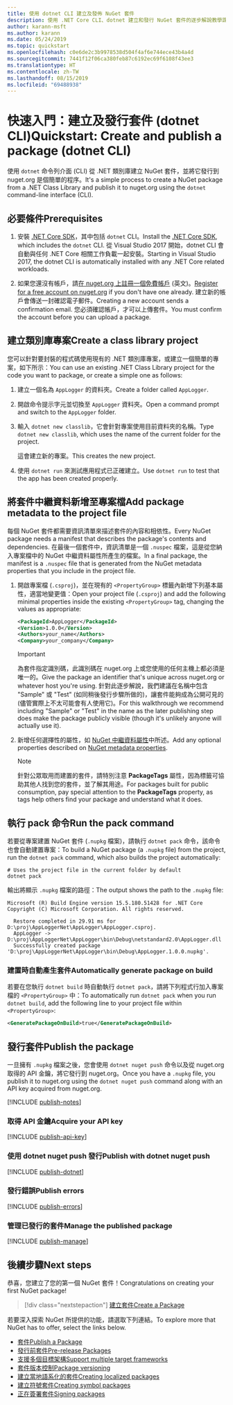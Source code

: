 ```yaml
---
title: 使用 dotnet CLI 建立及發佈 NuGet 套件
description: 使用 .NET Core CLI、dotnet 建立和發行 NuGet 套件的逐步解說教學課程。
author: karann-msft
ms.author: karann
ms.date: 05/24/2019
ms.topic: quickstart
ms.openlocfilehash: c0e6de2c3b9978538d504f4af6e744ece43b4a4d
ms.sourcegitcommit: 7441f12f06ca380feb87c6192ec69f6108f43ee3
ms.translationtype: HT
ms.contentlocale: zh-TW
ms.lasthandoff: 08/15/2019
ms.locfileid: "69488938"
---
```

# <a name="quickstart-create-and-publish-a-package-dotnet-cli"></a><span data-ttu-id="640c4-103">快速入門：建立及發行套件 (dotnet CLI)</span><span class="sxs-lookup"><span data-stu-id="640c4-103">Quickstart: Create and publish a package (dotnet CLI)</span></span>

<span data-ttu-id="640c4-104">使用 `dotnet` 命令列介面 (CLI) 從 .NET 類別庫建立 NuGet 套件，並將它發行到 nuget.org 是個簡單的程序。</span><span class="sxs-lookup"><span data-stu-id="640c4-104">It's a simple process to create a NuGet package from a .NET Class Library and publish it to nuget.org using the `dotnet` command-line interface (CLI).</span></span>

## <a name="prerequisites"></a><span data-ttu-id="640c4-105">必要條件</span><span class="sxs-lookup"><span data-stu-id="640c4-105">Prerequisites</span></span>

1. <span data-ttu-id="640c4-106">安裝 [.NET Core SDK](https://www.microsoft.com/net/download/)，其中包括 `dotnet` CLI。</span><span class="sxs-lookup"><span data-stu-id="640c4-106">Install the [.NET Core SDK](https://www.microsoft.com/net/download/), which includes the `dotnet` CLI.</span></span> <span data-ttu-id="640c4-107">從 Visual Studio 2017 開始，dotnet CLI 會自動與任何 .NET Core 相關工作負載一起安裝。</span><span class="sxs-lookup"><span data-stu-id="640c4-107">Starting in Visual Studio 2017, the dotnet CLI is automatically installed with any .NET Core related workloads.</span></span>

1. <span data-ttu-id="640c4-108">如果您還沒有帳戶，請[在 nuget.org 上註冊一個免費帳戶](https://www.nuget.org/users/account/LogOn?returnUrl=%2F) \(英文\)。</span><span class="sxs-lookup"><span data-stu-id="640c4-108">[Register for a free account on nuget.org](https://www.nuget.org/users/account/LogOn?returnUrl=%2F) if you don't have one already.</span></span> <span data-ttu-id="640c4-109">建立新的帳戶會傳送一封確認電子郵件。</span><span class="sxs-lookup"><span data-stu-id="640c4-109">Creating a new account sends a confirmation email.</span></span> <span data-ttu-id="640c4-110">您必須確認帳戶，才可以上傳套件。</span><span class="sxs-lookup"><span data-stu-id="640c4-110">You must confirm the account before you can upload a package.</span></span>

## <a name="create-a-class-library-project"></a><span data-ttu-id="640c4-111">建立類別庫專案</span><span class="sxs-lookup"><span data-stu-id="640c4-111">Create a class library project</span></span>

<span data-ttu-id="640c4-112">您可以針對要封裝的程式碼使用現有的 .NET 類別庫專案，或建立一個簡單的專案，如下所示：</span><span class="sxs-lookup"><span data-stu-id="640c4-112">You can use an existing .NET Class Library project for the code you want to package, or create a simple one as follows:</span></span>

1. <span data-ttu-id="640c4-113">建立一個名為 `AppLogger` 的資料夾。</span><span class="sxs-lookup"><span data-stu-id="640c4-113">Create a folder called `AppLogger`.</span></span>

1. <span data-ttu-id="640c4-114">開啟命令提示字元並切換至 `AppLogger` 資料夾。</span><span class="sxs-lookup"><span data-stu-id="640c4-114">Open a command prompt and switch to the `AppLogger` folder.</span></span>

1. <span data-ttu-id="640c4-115">輸入 `dotnet new classlib`，它會針對專案使用目前資料夾的名稱。</span><span class="sxs-lookup"><span data-stu-id="640c4-115">Type `dotnet new classlib`, which uses the name of the current folder for the project.</span></span>

   <span data-ttu-id="640c4-116">這會建立新的專案。</span><span class="sxs-lookup"><span data-stu-id="640c4-116">This creates the new project.</span></span>

1. <span data-ttu-id="640c4-117">使用 `dotnet run` 來測試應用程式已正確建立。</span><span class="sxs-lookup"><span data-stu-id="640c4-117">Use `dotnet run` to test that the app has been created properly.</span></span>

## <a name="add-package-metadata-to-the-project-file"></a><span data-ttu-id="640c4-118">將套件中繼資料新增至專案檔</span><span class="sxs-lookup"><span data-stu-id="640c4-118">Add package metadata to the project file</span></span>

<span data-ttu-id="640c4-119">每個 NuGet 套件都需要資訊清單來描述套件的內容和相依性。</span><span class="sxs-lookup"><span data-stu-id="640c4-119">Every NuGet package needs a manifest that describes the package's contents and dependencies.</span></span> <span data-ttu-id="640c4-120">在最後一個套件中，資訊清單是一個 `.nuspec` 檔案，這是從您納入專案檔中的 NuGet 中繼資料屬性所產生的檔案。</span><span class="sxs-lookup"><span data-stu-id="640c4-120">In a final package, the manifest is a `.nuspec` file that is generated from the NuGet metadata properties that you include in the project file.</span></span>

1. <span data-ttu-id="640c4-121">開啟專案檔 (`.csproj`)，並在現有的 `<PropertyGroup>` 標籤內新增下列基本屬性，適當地變更值：</span><span class="sxs-lookup"><span data-stu-id="640c4-121">Open your project file (`.csproj`) and add the following minimal properties inside the existing `<PropertyGroup>` tag, changing the values as appropriate:</span></span>

    ```xml
    <PackageId>AppLogger</PackageId>
    <Version>1.0.0</Version>
    <Authors>your_name</Authors>
    <Company>your_company</Company>
    ```

    > [!Important]
    > <span data-ttu-id="640c4-122">為套件指定識別碼，此識別碼在 nuget.org 上或您使用的任何主機上都必須是唯一的。</span><span class="sxs-lookup"><span data-stu-id="640c4-122">Give the package an identifier that's unique across nuget.org or whatever host you're using.</span></span> <span data-ttu-id="640c4-123">針對此逐步解說，我們建議在名稱中包含 "Sample" 或 "Test" (如同稍後發行步驟所做的)，讓套件能夠成為公開可見的 (儘管實際上不太可能會有人使用它)。</span><span class="sxs-lookup"><span data-stu-id="640c4-123">For this walkthrough we recommend including "Sample" or "Test" in the name as the later publishing step does make the package publicly visible (though it's unlikely anyone will actually use it).</span></span>

1. <span data-ttu-id="640c4-124">新增任何選擇性的屬性，如 [NuGet 中繼資料屬性](/dotnet/core/tools/csproj#nuget-metadata-properties)中所述。</span><span class="sxs-lookup"><span data-stu-id="640c4-124">Add any optional properties described on [NuGet metadata properties](/dotnet/core/tools/csproj#nuget-metadata-properties).</span></span>

    > [!Note]
    > <span data-ttu-id="640c4-125">針對公眾取用而建置的套件，請特別注意 **PackageTags** 屬性，因為標籤可協助其他人找到您的套件，並了解其用途。</span><span class="sxs-lookup"><span data-stu-id="640c4-125">For packages built for public consumption, pay special attention to the **PackageTags** property, as tags help others find your package and understand what it does.</span></span>

## <a name="run-the-pack-command"></a><span data-ttu-id="640c4-126">執行 pack 命令</span><span class="sxs-lookup"><span data-stu-id="640c4-126">Run the pack command</span></span>

<span data-ttu-id="640c4-127">若要從專案建置 NuGet 套件 (`.nupkg` 檔案)，請執行 `dotnet pack` 命令，該命令也會自動建置專案：</span><span class="sxs-lookup"><span data-stu-id="640c4-127">To build a NuGet package (a `.nupkg` file) from the project, run the `dotnet pack` command, which also builds the project automatically:</span></span>

```cli
# Uses the project file in the current folder by default
dotnet pack
```

<span data-ttu-id="640c4-128">輸出將顯示 `.nupkg` 檔案的路徑：</span><span class="sxs-lookup"><span data-stu-id="640c4-128">The output shows the path to the `.nupkg` file:</span></span>

```output
Microsoft (R) Build Engine version 15.5.180.51428 for .NET Core
Copyright (C) Microsoft Corporation. All rights reserved.

  Restore completed in 29.91 ms for D:\proj\AppLoggerNet\AppLogger\AppLogger.csproj.
  AppLogger -> D:\proj\AppLoggerNet\AppLogger\bin\Debug\netstandard2.0\AppLogger.dll
  Successfully created package 'D:\proj\AppLoggerNet\AppLogger\bin\Debug\AppLogger.1.0.0.nupkg'.
```

### <a name="automatically-generate-package-on-build"></a><span data-ttu-id="640c4-129">建置時自動產生套件</span><span class="sxs-lookup"><span data-stu-id="640c4-129">Automatically generate package on build</span></span>

<span data-ttu-id="640c4-130">若要在您執行 `dotnet build` 時自動執行 `dotnet pack`，請將下列程式行加入專案檔的 `<PropertyGroup>` 中：</span><span class="sxs-lookup"><span data-stu-id="640c4-130">To automatically run `dotnet pack` when you run `dotnet build`, add the following line to your project file within `<PropertyGroup>`:</span></span>

```xml
<GeneratePackageOnBuild>true</GeneratePackageOnBuild>
```

## <a name="publish-the-package"></a><span data-ttu-id="640c4-131">發行套件</span><span class="sxs-lookup"><span data-stu-id="640c4-131">Publish the package</span></span>

<span data-ttu-id="640c4-132">一旦擁有 `.nupkg` 檔案之後，您會使用 `dotnet nuget push` 命令以及從 nuget.org 取得的 API 金鑰，將它發行到 nuget.org。</span><span class="sxs-lookup"><span data-stu-id="640c4-132">Once you have a `.nupkg` file, you publish it to nuget.org using the `dotnet nuget push` command along with an API key acquired from nuget.org.</span></span>

[!INCLUDE [publish-notes](includes/publish-notes.md)]

### <a name="acquire-your-api-key"></a><span data-ttu-id="640c4-133">取得 API 金鑰</span><span class="sxs-lookup"><span data-stu-id="640c4-133">Acquire your API key</span></span>

[!INCLUDE [publish-api-key](includes/publish-api-key.md)]

### <a name="publish-with-dotnet-nuget-push"></a><span data-ttu-id="640c4-134">使用 dotnet nuget push 發行</span><span class="sxs-lookup"><span data-stu-id="640c4-134">Publish with dotnet nuget push</span></span>

[!INCLUDE [publish-dotnet](includes/publish-dotnet.md)]

### <a name="publish-errors"></a><span data-ttu-id="640c4-135">發行錯誤</span><span class="sxs-lookup"><span data-stu-id="640c4-135">Publish errors</span></span>

[!INCLUDE [publish-errors](includes/publish-errors.md)]

### <a name="manage-the-published-package"></a><span data-ttu-id="640c4-136">管理已發行的套件</span><span class="sxs-lookup"><span data-stu-id="640c4-136">Manage the published package</span></span>

[!INCLUDE [publish-manage](includes/publish-manage.md)]

## <a name="next-steps"></a><span data-ttu-id="640c4-137">後續步驟</span><span class="sxs-lookup"><span data-stu-id="640c4-137">Next steps</span></span>

<span data-ttu-id="640c4-138">恭喜，您建立了您的第一個 NuGet 套件！</span><span class="sxs-lookup"><span data-stu-id="640c4-138">Congratulations on creating your first NuGet package!</span></span>

> [!div class="nextstepaction"]
> [<span data-ttu-id="640c4-139">建立套件</span><span class="sxs-lookup"><span data-stu-id="640c4-139">Create a Package</span></span>](../create-packages/creating-a-package-dotnet-cli.md)

<span data-ttu-id="640c4-140">若要深入探索 NuGet 所提供的功能，請選取下列連結。</span><span class="sxs-lookup"><span data-stu-id="640c4-140">To explore more that NuGet has to offer, select the links below.</span></span>

- [<span data-ttu-id="640c4-141">套件</span><span class="sxs-lookup"><span data-stu-id="640c4-141">Publish a Package</span></span>](../nuget-org/publish-a-package.md)
- [<span data-ttu-id="640c4-142">發行前套件</span><span class="sxs-lookup"><span data-stu-id="640c4-142">Pre-release Packages</span></span>](../create-packages/Prerelease-Packages.md)
- [<span data-ttu-id="640c4-143">支援多個目標架構</span><span class="sxs-lookup"><span data-stu-id="640c4-143">Support multiple target frameworks</span></span>](../create-packages/multiple-target-frameworks-project-file.md)
- [<span data-ttu-id="640c4-144">套件版本控制</span><span class="sxs-lookup"><span data-stu-id="640c4-144">Package versioning</span></span>](../concepts/package-versioning.md)
- [<span data-ttu-id="640c4-145">建立當地語系化的套件</span><span class="sxs-lookup"><span data-stu-id="640c4-145">Creating localized packages</span></span>](../create-packages/creating-localized-packages.md)
- [<span data-ttu-id="640c4-146">建立符號套件</span><span class="sxs-lookup"><span data-stu-id="640c4-146">Creating symbol packages</span></span>](../create-packages/symbol-packages-snupkg.md)
- [<span data-ttu-id="640c4-147">正在簽署套件</span><span class="sxs-lookup"><span data-stu-id="640c4-147">Signing packages</span></span>](../create-packages/Sign-a-package.md)
